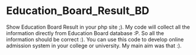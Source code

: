 # Education_Board_Result_BD
Show Education Board Result in your php site ;). My code will collect all the information directly from Education Board database :P. So all the information should be correct :). You can use this code to develop online admission system in your college or university. My main aim was that :).
